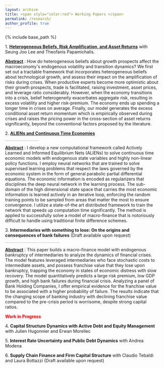 ```yaml
---
layout: archive
title: <span style="color:red"> Working Papers </span>
permalink: /research/
author_profile: true
---
```

{% include base_path %}

1\. [**Heterogeneous Beliefs, Risk Amplification, and Asset Returns**](http://goutham-epfl.github.io/website/files/paper4.pdf) with Seung Joo Lee and Theofanis Papamichalis.

<ins>__Abstract__</ins> : How do heterogeneous beliefs about growth prospects affect the macroeconomy's endogenous volatility and transition dynamics? We first set out a tractable framework that incorporates heterogeneous beliefs about technological growth, and assess their impact on the amplification of risks during crises. When productive experts become more optimistic about their growth prospects, trade is facilitated, raising investment, asset prices, and leverage ratio considerably. However, when the economy transitions into a crisis, belief heterogeneity exacerbates aggregate risk, resulting in excess volatility and higher risk-premium. The economy ends up spending a longer time in crises on average. Finally, our model generates the excess conditional asset return momentum which is empirically observed during crises and raises the pricing power in the cross-section of asset returns significantly, beyond the conventional factors proposed by the literature.



2\. [**ALIENs and Continuous Time Economies**](http://goutham-epfl.github.io/website/files/paper2.pdf)

_<font size=2> <span style="font-family:cardinals; font-size:2;"> Presentations: Princeton University (2022), SFI-UZH Computational Finance seminar (2021), EUI Artificial Intelligence seminar (2021). </span> </font>_

<ins>__Abstract__</ins> : I develop a new computational framework called Actively Learned and Informed Equilibrium Nets (ALIENs) to solve continuous time economic models with endogenous state variables and highly non-linear policy functions. I employ neural networks that are trained to solve supervised learning problems that respect the laws governed by the economic system in the form of general parabolic partial differential equations. The economic information is encoded as regularizers that disciplines the deep neural network in the learning process. The sub-domain of the high dimensional state space that carries the most economic information is learned actively in an iterative loop, enforcing the random training points to be sampled from areas that matter the most to ensure convergence. I utilize a state-of-the art distributed framework to train the network that speeds up computation time significantly. The method is applied to successfully solve a model of macro-finance that is notoriously difficult to handle using traditional finite difference schemes.

3\. **Intermediaries with something to lose: On the origins and consequences of bank failures** (Draft available upon request)

_<font size=2> <span style="font-family:cardinals; font-size:2;"> Presentations: 20th Macro Finance Society PhD session (2022), CESifo Conference on Macro, Money, and International Finance (2022), EPFL-UNIL PhD seminar (2022), SFI-UZH Computational Finance seminar (2022). </span> </font>_


<ins>__Abstract__</ins> : This paper builds a macro-finance model with endogenous bankruptcy of intermediaries to analyze the dynamics of financial crises. The model features leveraged intermediaries who face stochastic costs to intermediate assets, and possess franchise value
that they lose upon bankruptcy, trapping the economy in states of economic distress with slow recovery. The model quantitatively predicts a large risk premium, low GDP growth, and high bank failures during financial crisis. Analyzing a panel of Bank Holding Companies, I offer empirical evidence for the franchise value to be associated with a higher probability of failure. The results indicate that the changing scope of banking industry with declining franchise value compared to the pre-crisis period is worrisome, despite strong capital ratios.

<span style="color:red"> **Work in Progress** </span>

4\. **Capital Structure Dynamics with Active Debt and Equity Management** with Julien Hugonnier and Erwan Morellec 

5\. **Interest Rate Uncertainty and Public Debt Dynamics** with Andrea Modena 

6\. **Supply Chain Finance and Firm Capital Structure** with Claudio Tebaldi and Laura Bottazzi (Draft available upon request)
